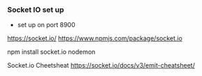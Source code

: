 ### Socket IO set up

-   set up on port 8900

https://socket.io/
https://www.npmjs.com/package/socket.io

npm install socket.io nodemon

Socket.io Cheetsheat
https://socket.io/docs/v3/emit-cheatsheet/
